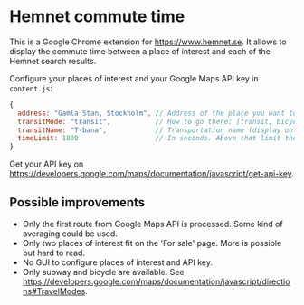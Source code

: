 Hemnet commute time
======

This is a Google Chrome extension for https://www.hemnet.se. It allows to display the commute time between a place of interest and each of the Hemnet search results.

Configure your places of interest and your Google Maps API key in ```content.js```:

```javascript
{
  address: "Gamla Stan, Stockholm", // Address of the place you want to compare with
  transitMode: "transit",           // How to go there: [transit, bicycling]. Transit defaults to subway.
  transitName: "T-bana",            // Transportation name (display only)
  timeLimit: 1800                   // In seconds. Above that limit the text is red, green otherwise.
}
```

Get your API key on https://developers.google.com/maps/documentation/javascript/get-api-key.

Possible improvements
------

- Only the first route from Google Maps API is processed. Some kind of averaging could be used.
- Only two places of interest fit on the 'For sale' page. More is possible but hard to read.
- No GUI to configure places of interest and API key.
- Only subway and bicycle are available. See https://developers.google.com/maps/documentation/javascript/directions#TravelModes.
